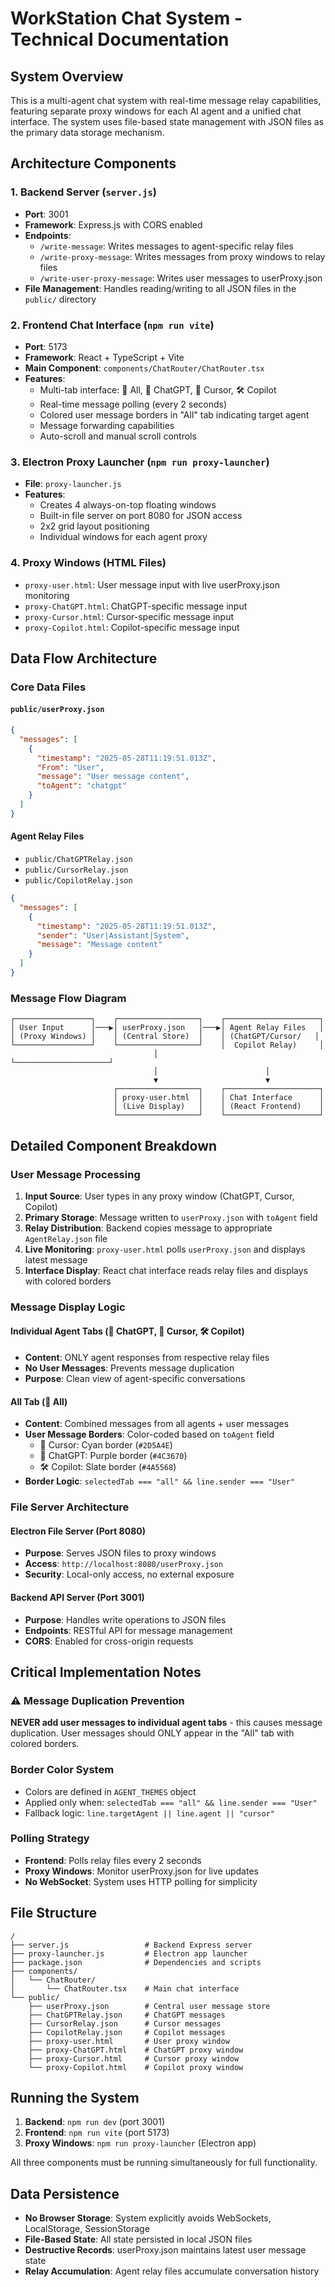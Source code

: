 # WorkStation Chat System - Technical Documentation

## System Overview

This is a multi-agent chat system with real-time message relay capabilities, featuring separate proxy windows for each AI agent and a unified chat interface. The system uses file-based state management with JSON files as the primary data storage mechanism.

## Architecture Components

### 1. Backend Server (`server.js`)

- **Port**: 3001
- **Framework**: Express.js with CORS enabled
- **Endpoints**:
  - `/write-message`: Writes messages to agent-specific relay files
  - `/write-proxy-message`: Writes messages from proxy windows to relay files
  - `/write-user-proxy-message`: Writes user messages to userProxy.json
- **File Management**: Handles reading/writing to all JSON files in the `public/` directory

### 2. Frontend Chat Interface (`npm run vite`)

- **Port**: 5173
- **Framework**: React + TypeScript + Vite
- **Main Component**: `components/ChatRouter/ChatRouter.tsx`
- **Features**:
  - Multi-tab interface: 📝 All, 🧠 ChatGPT, 🤖 Cursor, 🛠️ Copilot
  - Real-time message polling (every 2 seconds)
  - Colored user message borders in "All" tab indicating target agent
  - Message forwarding capabilities
  - Auto-scroll and manual scroll controls

### 3. Electron Proxy Launcher (`npm run proxy-launcher`)

- **File**: `proxy-launcher.js`
- **Features**:
  - Creates 4 always-on-top floating windows
  - Built-in file server on port 8080 for JSON access
  - 2x2 grid layout positioning
  - Individual windows for each agent proxy

### 4. Proxy Windows (HTML Files)

- `proxy-user.html`: User message input with live userProxy.json monitoring
- `proxy-ChatGPT.html`: ChatGPT-specific message input
- `proxy-Cursor.html`: Cursor-specific message input
- `proxy-Copilot.html`: Copilot-specific message input

## Data Flow Architecture

### Core Data Files

#### `public/userProxy.json`

```json
{
  "messages": [
    {
      "timestamp": "2025-05-28T11:19:51.013Z",
      "From": "User",
      "message": "User message content",
      "toAgent": "chatgpt"
    }
  ]
}
```

#### Agent Relay Files

- `public/ChatGPTRelay.json`
- `public/CursorRelay.json`
- `public/CopilotRelay.json`

```json
{
  "messages": [
    {
      "timestamp": "2025-05-28T11:19:51.013Z",
      "sender": "User|Assistant|System",
      "message": "Message content"
    }
  ]
}
```

### Message Flow Diagram

```
┌─────────────────┐    ┌──────────────────┐    ┌─────────────────────┐
│ User Input      │───▶│ userProxy.json   │───▶│ Agent Relay Files   │
│ (Proxy Windows) │    │ (Central Store)  │    │ (ChatGPT/Cursor/   │
└─────────────────┘    └──────────────────┘    │  Copilot Relay)     │
                                │               └─────────────────────┘
                                │                        │
                                ▼                        ▼
                       ┌──────────────────┐    ┌─────────────────────┐
                       │ proxy-user.html  │    │ Chat Interface      │
                       │ (Live Display)   │    │ (React Frontend)    │
                       └──────────────────┘    └─────────────────────┘
```

## Detailed Component Breakdown

### User Message Processing

1. **Input Source**: User types in any proxy window (ChatGPT, Cursor, Copilot)
2. **Primary Storage**: Message written to `userProxy.json` with `toAgent` field
3. **Relay Distribution**: Backend copies message to appropriate `AgentRelay.json` file
4. **Live Monitoring**: `proxy-user.html` polls `userProxy.json` and displays latest message
5. **Interface Display**: React chat interface reads relay files and displays with colored borders

### Message Display Logic

#### Individual Agent Tabs (🧠 ChatGPT, 🤖 Cursor, 🛠️ Copilot)

- **Content**: ONLY agent responses from respective relay files
- **No User Messages**: Prevents message duplication
- **Purpose**: Clean view of agent-specific conversations

#### All Tab (📝 All)

- **Content**: Combined messages from all agents + user messages
- **User Message Borders**: Color-coded based on `toAgent` field
  - 🤖 Cursor: Cyan border (`#2D5A4E`)
  - 🧠 ChatGPT: Purple border (`#4C3670`)
  - 🛠️ Copilot: Slate border (`#4A5568`)
- **Border Logic**: `selectedTab === "all" && line.sender === "User"`

### File Server Architecture

#### Electron File Server (Port 8080)

- **Purpose**: Serves JSON files to proxy windows
- **Access**: `http://localhost:8080/userProxy.json`
- **Security**: Local-only access, no external exposure

#### Backend API Server (Port 3001)

- **Purpose**: Handles write operations to JSON files
- **Endpoints**: RESTful API for message management
- **CORS**: Enabled for cross-origin requests

## Critical Implementation Notes

### ⚠️ Message Duplication Prevention

**NEVER add user messages to individual agent tabs** - this causes message duplication. User messages should ONLY appear in the "All" tab with colored borders.

### Border Color System

- Colors are defined in `AGENT_THEMES` object
- Applied only when: `selectedTab === "all" && line.sender === "User"`
- Fallback logic: `line.targetAgent || line.agent || "cursor"`

### Polling Strategy

- **Frontend**: Polls relay files every 2 seconds
- **Proxy Windows**: Monitor userProxy.json for live updates
- **No WebSocket**: System uses HTTP polling for simplicity

## File Structure

```
/
├── server.js                 # Backend Express server
├── proxy-launcher.js         # Electron app launcher
├── package.json              # Dependencies and scripts
├── components/
│   └── ChatRouter/
│       └── ChatRouter.tsx    # Main chat interface
└── public/
    ├── userProxy.json        # Central user message store
    ├── ChatGPTRelay.json     # ChatGPT messages
    ├── CursorRelay.json      # Cursor messages
    ├── CopilotRelay.json     # Copilot messages
    ├── proxy-user.html       # User proxy window
    ├── proxy-ChatGPT.html    # ChatGPT proxy window
    ├── proxy-Cursor.html     # Cursor proxy window
    └── proxy-Copilot.html    # Copilot proxy window
```

## Running the System

1. **Backend**: `npm run dev` (port 3001)
2. **Frontend**: `npm run vite` (port 5173)
3. **Proxy Windows**: `npm run proxy-launcher` (Electron app)

All three components must be running simultaneously for full functionality.

## Data Persistence

- **No Browser Storage**: System explicitly avoids WebSockets, LocalStorage, SessionStorage
- **File-Based State**: All state persisted in local JSON files
- **Destructive Records**: userProxy.json maintains latest user message state
- **Relay Accumulation**: Agent relay files accumulate conversation history

